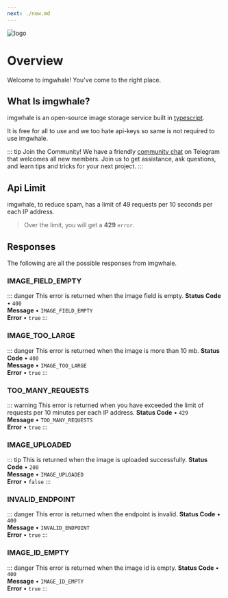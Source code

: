 ```yaml
---
next: ./new.md
---
```


![logo](/imgwhale.png)

# Overview

Welcome to imgwhale!
You've come to the right place.

## What Is imgwhale?

imgwhale is an open-source image storage service built in [typescript](https://typescriptlang.com).

It is free for all to use and we too hate api-keys so same is not required to use imgwhale.

::: tip Join the Community!
We have a friendly [community chat](https://t.me/IndianBotsChat) on Telegram that welcomes all new members.
Join us to get assistance, ask questions, and learn tips and tricks for your next project.
:::

## Api Limit

imgwhale, to reduce spam, has a limit of 49 requests per 10 seconds per each IP address.

> Over the limit, you will get a **429** `error`.

## Responses

The following are all the possible responses from imgwhale.

### IMAGE_FIELD_EMPTY <Badge text="POST" type="danger" vertical="middle" />

::: danger This error is returned when the image field is empty.
**Status Code** • `400`<br>
**Message** • `IMAGE_FIELD_EMPTY`<br>
**Error** • `true`
:::

### IMAGE_TOO_LARGE <Badge text="POST" type="danger" vertical="middle" />

::: danger This error is returned when the image is more than 10 mb.
**Status Code** • `400`<br>
**Message** • `IMAGE_TOO_LARGE`<br>
**Error** • `true`
:::

### TOO_MANY_REQUESTS <Badge text="POST" type="warning" vertical="middle" />

::: warning This error is returned when you have exceeded the limit of requests per 10 minutes per each IP address.
**Status Code** • `429`<br>
**Message** • `TOO_MANY_REQUESTS`<br>
**Error** • `true`
:::

### IMAGE_UPLOADED <Badge text="POST" vertical="middle" />

::: tip This is returned when the image is uploaded successfully.
**Status Code** • `200`<br>
**Message** • `IMAGE_UPLOADED`<br>
**Error** • `false`
:::

### INVALID_ENDPOINT <Badge text="POST" type="danger" vertical="middle" />

::: danger This error is returned when the endpoint is invalid.
**Status Code** • `400`<br>
**Message** • `INVALID_ENDPOINT`<br>
**Error** • `true`
:::

### IMAGE_ID_EMPTY <Badge text="GET" type="danger" vertical="middle" />

::: danger This error is returned when the image id is empty.
**Status Code** • `400`<br>
**Message** • `IMAGE_ID_EMPTY`<br>
**Error** • `true`
:::
